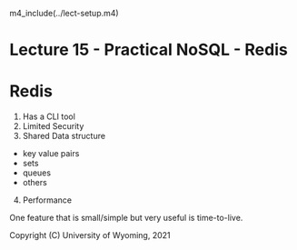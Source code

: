

m4_include(../lect-setup.m4)

# Lecture 15 - Practical NoSQL - Redis

#  Redis                                              

1. Has a CLI tool
2. Limited Security
3. Shared Data structure
- key value pairs
- sets
- queues
- others
4. Performance

One feature that is small/simple but very useful is time-to-live.





Copyright (C) University of Wyoming, 2021
